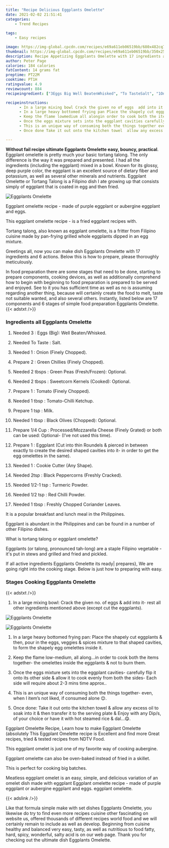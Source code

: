 ```yaml
---
title: "Recipe Delicious Eggplants Omelette"
date: 2021-02-02 21:51:41
categories:
    - Trend Recipes
    
tags:
    - Easy recipes

image: https://img-global.cpcdn.com/recipes/e69a611eb06519bb/680x482cq70/eggplants-omelette-recipe-main-photo.jpg
thumbnail: https://img-global.cpcdn.com/recipes/e69a611eb06519bb/350x250cq70/eggplants-omelette-recipe-main-photo.jpg
description: Recipe Appetizing Eggplants Omelette with 17 ingredients and 6 stages of easy cooking.
author: Peter Page
calories: 184 calories
fatContent: 14 grams fat
preptime: PT22M
cooktime: PT1H
ratingvalue: 4.9
reviewcount: 884
recipeingredient: ["3Eggs Big Well BeatenWhisked", "To TasteSalt", "1Onion Finely Chopped", "2Green Chillies Finely Chopped", "2 tbspsGreen Peas FreshFrozen Optional", "2 tbspsSweetcorn Kernels Cooked Optional", "1Tomato Finely Chopped", "1 tbspTomatoChilli Ketchup", "1 tspMilk", "1 tbspBlack Olives Chopped Optional", "1/4 CupProcessedMozzarella Cheese Finely Grated or both can be used Optional Ive not used this time", "1Eggplant Cut into thin Roundels  pierced in between exactly to create the desired shaped cavities into it in order to get the egg omelettes in the same", "1Cookie Cutter Any Shape", "2tspBlack Peppercorns Freshly Cracked", "1/2-1 tspTurmeric Powder", "1/2 tspRed Chilli Powder", "1 tbspFreshly Chopped Coriander Leaves"]

recipeinstructions: 
      - In a large mixing bowl Crack the given no of eggs  add into it rest all other ingredients mentioned above except cut the eggplants 
      - In a large heavy bottomed frying pan Place the shapely cut eggplants  then pour in the eggs veggies  spices mixture to that shaped cavities to form the shapely egg omelettes inside it 
      - Keep the flame lowmedium all alongin order to cook both the items together the omelettes inside the eggplants  not to burn them 
      - Once the eggs mixture sets into the eggplant cavities carefully flip it onto its other side  allow it to cook evenly from both the sides Each side will require about 23 mins time approx 
      - This is an unique way of consuming both the things together even when I items not liked if consumed alone  
      - Once done Take it out onto the kitchen towel  allow any excess oil to soak into it  then transfer it to the serving plate  Enjoy with any Dips of your choice or have it with hot steamed rice  dal

---
```




**Without fail recipe ultimate Eggplants Omelette easy, bouncy, practical**. Eggplant omelette is pretty much your basic tortang talong. The only difference is the way it was prepared and presented. I had all the ingredients (including the eggplant) mixed in a bowl. Known for its glossy, deep purple color, the eggplant is an excellent source of dietary fiber and potassium, as well as several other minerals and nutrients. Eggplant Omelette or Tortang Talong is a Filipino dish I ate growing up that consists simply of eggplant that is coated in egg and then fried.


![Eggplants Omelette](https://img-global.cpcdn.com/recipes/e69a611eb06519bb/680x482cq70/eggplants-omelette-recipe-main-photo.jpg "Eggplants Omelette")



Eggplant omelette recipe - made of purple eggplant or aubergine eggplant and eggs.

This eggplant omelette recipe - is a fried eggplant recipes with.

Tortang talong, also known as eggplant omelette, is a fritter from Filipino cuisine made by pan-frying grilled whole eggplants dipped in an egg mixture.


Greetings all, now you can make dish Eggplants Omelette with 17 ingredients and 6 actions. Below this is how to prepare, please thoroughly meticulously.

In food preparation there are some stages that need to be done, starting to prepare components, cooking devices, as well as additionally comprehend how to begin with beginning to food preparation is prepared to be served and enjoyed. See to it you has sufficient time as well as no is assuming regarding another thing, because will certainly create the food to melt, taste not suitable wanted, and also several others. Instantly, listed below are 17 components and 6 stages of simple food preparation Eggplants Omelette.
{{< adstxt />}}

### Ingredients all Eggplants Omelette


1. Needed 3 : Eggs (Big): Well Beaten/Whisked.

1. Needed To Taste : Salt.

1. Needed 1 : Onion (Finely Chopped).

1. Prepare 2 : Green Chillies (Finely Chopped).

1. Needed 2 tbsps : Green Peas (Fresh/Frozen): Optional.

1. Needed 2 tbsps : Sweetcorn Kernels (Cooked): Optional.

1. Prepare 1 : Tomato (Finely Chopped).

1. Needed 1 tbsp : Tomato-Chilli Ketchup.

1. Prepare 1 tsp : Milk.

1. Needed 1 tbsp : Black Olives (Chopped): Optional.

1. Prepare 1/4 Cup : Processed/Mozzarella Cheese (Finely Grated) or both can be used: Optional- (I’ve not used this time).

1. Prepare 1 : Eggplant (Cut into thin Roundels &amp; pierced in between exactly to create the desired shaped cavities into it- in order to get the egg omelettes in the same).

1. Needed 1 : Cookie Cutter (Any Shape).

1. Needed 2tsp : Black Peppercorns (Freshly Cracked).

1. Needed 1/2-1 tsp : Turmeric Powder.

1. Needed 1/2 tsp : Red Chilli Powder.

1. Needed 1 tbsp : Freshly Chopped Coriander Leaves.


It is a popular breakfast and lunch meal in the Philippines.

Eggplant is abundant in the Philippines and can be found in a number of other Filipino dishes.

What is tortang talong or eggplant omelette?

Eggplants (or talong, pronounced tah-long) are a staple Filipino vegetable - it&#39;s put in stews and grilled and fried and pickled.


If all active ingredients Eggplants Omelette its ready| prepares}, We are going right into the cooking stage. Below is just how to preparing with easy.

### Stages Cooking Eggplants Omelette

{{< adstxt />}}


1. In a large mixing bowl: Crack the given no. of eggs &amp; add into it- rest all other ingredients mentioned above (except cut the eggplants).



![Eggplants Omelette](https://img-global.cpcdn.com/steps/223ee572f44c34bc/160x128cq70/eggplants-omelette-recipe-step-1-photo.jpg" "Eggplants Omelette")

![Eggplants Omelette](https://img-global.cpcdn.com/steps/4aa5f2b75c5ddb3a/160x128cq70/eggplants-omelette-recipe-step-1-photo.jpg" "Eggplants Omelette")



1. In a large heavy bottomed frying pan: Place the shapely cut eggplants &amp; then, pour in the eggs, veggies &amp; spices mixture to that shaped cavities, to form the shapely egg omelettes inside it.



1. Keep the flame low-medium, all along...in order to cook both the items together- the omelettes inside the eggplants &amp; not to burn them.



1. Once the eggs mixture sets into the eggplant cavities- carefully flip it onto its other side &amp; allow it to cook evenly from both the sides- Each side will require about 2-3 mins time approx..



1. This is an unique way of consuming both the things together- even, when I item’s not liked, if consumed alone 😌.



1. Once done: Take it out onto the kitchen towel &amp; allow any excess oil to soak into it &amp; then transfer it to the serving plate &amp; Enjoy with any Dip/s, of your choice or have it with hot steamed rice &amp; dal...😋.




Eggplant Omelette Recipe, Learn how to make Eggplant Omelette (absolutely This Eggplant Omelette recipe is Excellent and find more Great recipes, tried &amp; tested recipes from NDTV Food.

This eggplant omelet is just one of my favorite way of cooking aubergine.

Eggplant omelette can also be oven-baked instead of fried in a skillet.

This is perfect for cooking big batches.

Meatless eggplant omelet is an easy, simple, and delicious variation of an omelet dish made with eggplant Eggplant omelette recipe - made of purple eggplant or aubergine eggplant and eggs. eggplant omelette.


{{< adslink />}}

Like that formula simple make with set dishes Eggplants Omelette, you likewise do try to find even more recipes cuisine other fascinating on website us, offered thousands of different recipes world food and we will certainly remain to include as well as develop. Beginning from cuisine healthy and balanced very easy, tasty, as well as nutritious to food fatty, hard, spicy, wonderful, salty acid is on our web page. Thank you for checking out the ultimate dish Eggplants Omelette.
